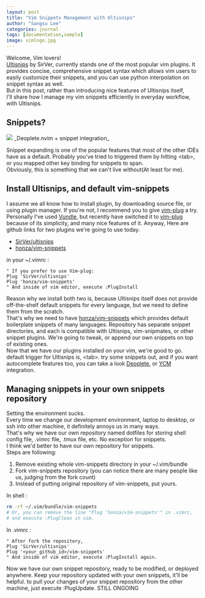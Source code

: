 ```yaml
---
layout: post
title: "Vim Snippets Management with Ultisnips"
author: "Sangsu Lee"
categories: journal
tags: [documentation,sample]
image: vimlogo.jpg
---
```


Welcome, Vim lovers!  
[Ultisnips](https://github.com/SirVer/ultisnips)
by SirVer, currently stands one of the most popular vim plugins.
It provides concise, comprehensive snippet syntax which allows vim users to
easily customize their snippets, and you can use python interpolation on snippet syntax as well.  
But in this post, rather than introducing nice features of Ultisnips itself,  
I'll share how I manage my vim snippets efficiently in everyday workflow, with Ultisnips.

## Snippets?

<img src="{{ site.github.url }}/assets/img/gif_ultisnips.gif">
_Deoplete.nvim + snippet integration_

Snippet expanding is one of the popular features that most of the other IDEs have as a default.
Probably you've tried to triggered them by hitting \<tab\>, or you mapped other key binding
for snippets to span.  
Obviously, this is something that we can't live without(At least for me).

## Install Ultisnips, and default vim-snippets

I assume we all know how to install plugin, by downloading source file,
or using plugin manager. If you're not, I recommend you to give [vim-plug](https://github.com/junegunn/vim-plug) a try.
Personally I've used [Vundle](https://github.com/VundleVim/Vundle.vim),
but recently have switched it to [vim-plug](https://github.com/junegunn/vim-plug) because of
its simplicity, and many nice features of it. Anyway,
Here are github links for two plugins we're going to use today.

-   [SirVer/ultisnips](https://github.com/SirVer/ultisnips)
-   [honza/vim-snippets](https://github.com/honza/vim-snippets)

in your ~/.vimrc :

```viml
" If you prefer to use Vim-plug:
Plug 'SirVer/ultisnips'
Plug 'honza/vim-snippets'
" And inside of vim editor, execute :PlugInstall
```

Reason why we install both two is, because Ultisnips itself does not provide
off-the-shelf default snippets for every language, but we need to define them from the scratch.  
That's why we need to have [honza/vim-snippets](https://github.com/honza/vim-snippets) which provides default
boilerplate snippets of many languages. Repository has separate snippet directories, and
each is compatible with Ultisnips, vim-snipmates, or other snippet plugins. We're going to tweak,
or append our own snippets on top of existing ones.  
Now that we have our plugins installed on your vim, we're good to go.
default trigger for Ultisnips is, \<tab\>. try some snippets out,
and if you want autocomplete features too, you can take a look
[Deoplete](https://github.com/Shougo/deoplete.nvim), or
[YCM](https://github.com/Valloric/YouCompleteMe) integration.

## Managing snippets in your own snippets repository

Setting the environment sucks.  
Every time we change our development environment, laptop to desktop, or ssh into other machine,
it definitely annoys us in many ways.  
That's why we have our own repository named dotfiles for storing shell config file, .vimrc file,
.tmux file, etc. No exception for snippets.  
I think we'd better to have our own repository for snippets.  
Steps are following:

1.  Remove existing whole vim-snippets directory in your ~/.vim/bundle
2.  Fork vim-snippets repository (you can notice there are many people like us, judging from the fork count)
3.  Instead of putting original repository of vim-snippets, put yours.

In shell :

```bash
rm -rf ~/.vim/bundle/vim-snippets
# Or, you can remove the line "Plug 'honza/vim-snippets'" in .vimrc,
# and execute :PlugClean in vim.
```

In .vimrc :

```viml
" After fork the repository,
Plug 'SirVer/ultisnips'
Plug '<your_github_id>/vim-snippets'
" And inside of vim editor, execute :PlugInstall again.
```

Now we have our own snippet repository, ready to be modified, or deployed anywhere.
Keep your repository updated with your own snippets, it'll be helpful.
to pull your changes of your snippet repository from the other machine, just execute :PlugUpdate.
STILL ONGOING
